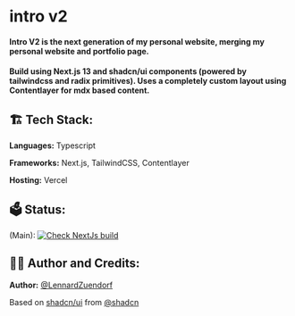 # intro v2

#### Intro V2 is the next generation of my personal website, merging my personal website and portfolio page.

#### Build using Next.js 13 and shadcn/ui components (powered by tailwindcss and radix primitives). Uses a completely custom layout using Contentlayer for mdx based content.

## 🏗️ Tech Stack:

**Languages:** Typescript

**Frameworks:** Next.js, TailwindCSS, Contentlayer

**Hosting:** Vercel

## 🗳️ Status:

(Main): [![Check NextJs build](https://github.com/LennardZuendorf/intro/actions/workflows/node.js.yml/badge.svg)](https://github.com/LennardZuendorf/intro/actions/workflows/node.js.yml)

## 👨‍💻 Author and Credits:

**Author:** [@LennardZuendorf](https://github.com/LennardZuendorf)

Based on [shadcn/ui](https://ui.shadcn.com) from [@shadcn](https://twitter.com/shadcn)
